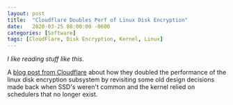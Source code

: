 ```yaml
---
layout: post
title:  "Cloudflare Doubles Perf of Linux Disk Encryption"
date:   2020-03-25 08:00:00 -0600
categories: [Software]
tags: [CloudFlare, Disk Encryption, Kernel, Linux]
---
```


*I like reading stuff like this.*

A [blog post from Cloudflare](https://blog.cloudflare.com/speeding-up-linux-disk-encryption/) about how they doubled the performance of the linux disk encryption subsystem by revisiting some old design decisions made back when SSD's weren't common and the kernel relied on schedulers that no longer exist.
